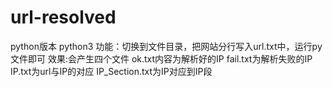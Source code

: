# url-resolved
python版本 python3
功能：切换到文件目录，把网站分行写入url.txt中，运行py文件即可
效果:会产生四个文件 ok.txt内容为解析好的IP fail.txt为解析失败的IP IP.txt为url与IP的对应 IP_Section.txt为IP对应到IP段
